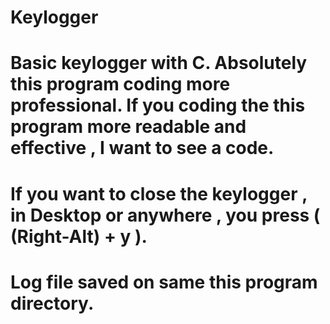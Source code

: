# Keylogger

# Basic keylogger with C. Absolutely this program coding more professional. If you coding the this program more readable and effective , I want to see a code. 

# If you want to close the keylogger , in Desktop or anywhere , you press ( (Right-Alt) + y ).

# Log file saved on same this program directory.
